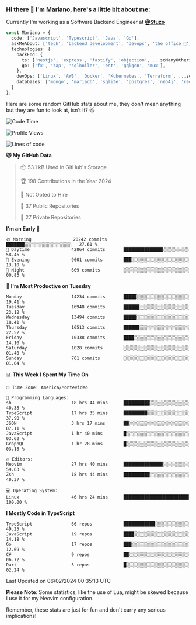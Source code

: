 ### Hi there 👋 I'm Mariano, here's a little bit about me:

Currently I'm working as a Software Backend Engineer at [**@Stuzo**](https://www.stuzo.com/)

```ts
const Mariano = {
  code: ['Javascript', 'Typescript', 'Java', 'Go'],
  askMeAbout: ['tech', 'backend development', 'devops', 'the office 💼'],
  technologies: {
    backEnd: {
      ts: ['nestjs', 'express', 'fastify', 'objection', ...soManyOthersFrameworks],
      go: ['fx', 'zap', 'sqlboiler', 'ent', 'gqlgen', 'mux'],
    },
    devOps: ['Linux', 'AWS', 'Docker', 'Kubernetes', 'Terraform', ...soManyOthersTools],
    databases: ['mongo', 'mariadb', 'sqlite', 'postgres', 'neo4j', 'redis', ...],
  }
};
```

Here are some random GitHub stats about me, they don't mean anything but they are fun to look at, isn't it? 🐱

<!--START_SECTION:waka-->
![Code Time](http://img.shields.io/badge/Code%20Time-1%2C635%20hrs%2012%20mins-blue)

![Profile Views](http://img.shields.io/badge/Profile%20Views-0-blue)

![Lines of code](https://img.shields.io/badge/From%20Hello%20World%20I%27ve%20Written-14.5%20million%20lines%20of%20code-blue)

**🐱 My GitHub Data** 

> 📦 53.1 kB Used in GitHub's Storage 
 > 
> 🏆 198 Contributions in the Year 2024
 > 
> 🚫 Not Opted to Hire
 > 
> 📜 37 Public Repositories 
 > 
> 🔑 27 Private Repositories 
 > 
**I'm an Early 🐤** 

```text
🌞 Morning                20242 commits       ███████░░░░░░░░░░░░░░░░░░   27.61 % 
🌆 Daytime                42864 commits       ███████████████░░░░░░░░░░   58.46 % 
🌃 Evening                9601 commits        ███░░░░░░░░░░░░░░░░░░░░░░   13.10 % 
🌙 Night                  609 commits         ░░░░░░░░░░░░░░░░░░░░░░░░░   00.83 % 
```
📅 **I'm Most Productive on Tuesday** 

```text
Monday                   14234 commits       █████░░░░░░░░░░░░░░░░░░░░   19.41 % 
Tuesday                  16948 commits       ██████░░░░░░░░░░░░░░░░░░░   23.12 % 
Wednesday                13494 commits       █████░░░░░░░░░░░░░░░░░░░░   18.41 % 
Thursday                 16513 commits       ██████░░░░░░░░░░░░░░░░░░░   22.52 % 
Friday                   10338 commits       ████░░░░░░░░░░░░░░░░░░░░░   14.10 % 
Saturday                 1028 commits        ░░░░░░░░░░░░░░░░░░░░░░░░░   01.40 % 
Sunday                   761 commits         ░░░░░░░░░░░░░░░░░░░░░░░░░   01.04 % 
```


📊 **This Week I Spent My Time On** 

```text
🕑︎ Time Zone: America/Montevideo

💬 Programming Languages: 
sh                       18 hrs 44 mins      ██████████░░░░░░░░░░░░░░░   40.38 % 
TypeScript               17 hrs 35 mins      █████████░░░░░░░░░░░░░░░░   37.90 % 
JSON                     3 hrs 17 mins       ██░░░░░░░░░░░░░░░░░░░░░░░   07.11 % 
JavaScript               1 hr 40 mins        █░░░░░░░░░░░░░░░░░░░░░░░░   03.62 % 
GraphQL                  1 hr 28 mins        █░░░░░░░░░░░░░░░░░░░░░░░░   03.18 % 

🔥 Editors: 
Neovim                   27 hrs 40 mins      ███████████████░░░░░░░░░░   59.63 % 
Zsh                      18 hrs 44 mins      ██████████░░░░░░░░░░░░░░░   40.37 % 

💻 Operating System: 
Linux                    46 hrs 24 mins      █████████████████████████   100.00 % 
```

**I Mostly Code in TypeScript** 

```text
TypeScript               66 repos            ████████████░░░░░░░░░░░░░   49.25 % 
JavaScript               19 repos            ████░░░░░░░░░░░░░░░░░░░░░   14.18 % 
Go                       17 repos            ███░░░░░░░░░░░░░░░░░░░░░░   12.69 % 
C#                       9 repos             ██░░░░░░░░░░░░░░░░░░░░░░░   06.72 % 
Dart                     3 repos             █░░░░░░░░░░░░░░░░░░░░░░░░   02.24 % 
```




 Last Updated on 06/02/2024 00:35:13 UTC
<!--END_SECTION:waka-->

**Please Note**: Some statistics, like the use of Lua, might be skewed because I use it for my Neovim configuration.

Remember, these stats are just for fun and don't carry any serious implications!
